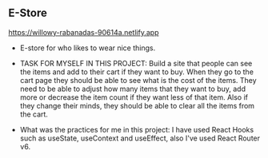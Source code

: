 ## E-Store

https://willowy-rabanadas-90614a.netlify.app

- E-store for who likes to wear nice things.

- TASK FOR MYSELF IN THIS PROJECT: Build a site that people can see the items and add to their cart if they want to buy. When they go to the cart page they should be able to see what is the cost of the items. They need to be able to adjust how many items that they want to buy, add more or decrease the item count if they want less of that item. Also if they change their minds, they should be able to clear all the items from the cart.
 
- What was the practices for me in this project: I have used React Hooks such as useState, useContext and useEffect, also I've used React Router v6.
